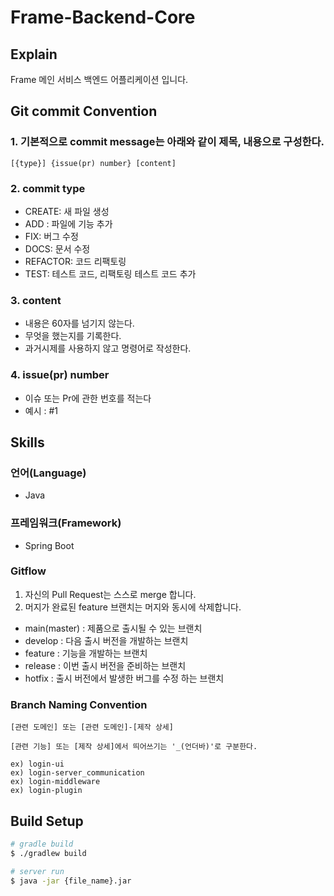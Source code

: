 # Frame-Backend-Core

## Explain

Frame 메인 서비스 백엔드 어플리케이션 입니다.

## Git commit Convention

### 1. 기본적으로 commit message는 아래와 같이 제목, 내용으로 구성한다.

```
[{type}] {issue(pr) number} [content]
```

### 2. commit type

- CREATE: 새 파일 생성
- ADD : 파일에 기능 추가
- FIX: 버그 수정
- DOCS: 문서 수정
- REFACTOR: 코드 리팩토링
- TEST: 테스트 코드, 리팩토링 테스트 코드 추가

### 3. content

- 내용은 60자를 넘기지 않는다.
- 무엇을 했는지를 기록한다.
- 과거시제를 사용하지 않고 명령어로 작성한다.
  
### 4. issue(pr) number

- 이슈 또는 Pr에 관한 번호를 적는다
- 예시 : #1
## Skills

### 언어(Language)

- Java

### 프레임워크(Framework)

- Spring Boot

### Gitflow

1. 자신의 Pull Request는 스스로 merge 합니다.
2. 머지가 완료된 feature 브랜치는 머지와 동시에 삭제합니다.

- main(master) : 제품으로 출시될 수 있는 브랜치
- develop : 다음 출시 버전을 개발하는 브랜치
- feature : 기능을 개발하는 브랜치
- release : 이번 출시 버전을 준비하는 브랜치
- hotfix : 출시 버전에서 발생한 버그를 수정 하는 브랜치

### Branch Naming Convention

```
[관련 도메인] 또는 [관련 도메인]-[제작 상세]

[관련 기능] 또는 [제작 상세]에서 띄어쓰기는 '_(언더바)'로 구분한다.

ex) login-ui
ex) login-server_communication
ex) login-middleware
ex) login-plugin
```

## Build Setup

```bash
# gradle build
$ ./gradlew build

# server run
$ java -jar {file_name}.jar
```
